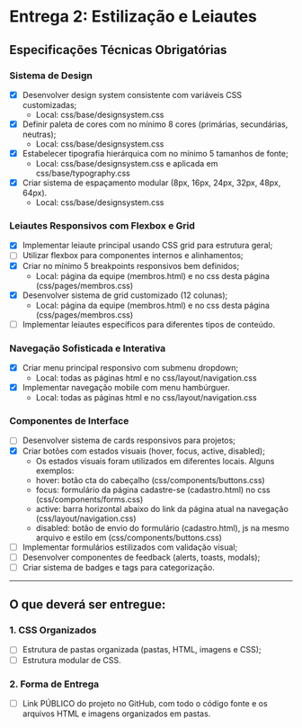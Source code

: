 # Entrega 2: Estilização e Leiautes
## Especificações Técnicas Obrigatórias
### Sistema de Design
* [X] Desenvolver design system consistente com variáveis CSS customizadas;
    * Local: css/base/designsystem.css
* [X] Definir paleta de cores com no mínimo 8 cores (primárias, secundárias, neutras);
    * Local: css/base/designsystem.css
* [X] Estabelecer tipografia hierárquica com no mínimo 5 tamanhos de fonte;
    * Local: css/base/designsystem.css e aplicada em css/base/typography.css
* [X] Criar sistema de espaçamento modular (8px, 16px, 24px, 32px, 48px, 64px).
    * Local: css/base/designsystem.css

### Leiautes Responsivos com Flexbox e Grid
* [X] Implementar leiaute principal usando CSS grid para estrutura geral;
* [ ] Utilizar flexbox para componentes internos e alinhamentos;
* [X] Criar no mínimo 5 breakpoints responsivos bem definidos; 
    * Local: página da equipe (membros.html) e no css desta página (css/pages/membros.css)
* [X] Desenvolver sistema de grid customizado (12 colunas);
    * Local: página da equipe (membros.html) e no css desta página (css/pages/membros.css)
* [ ] Implementar leiautes específicos para diferentes tipos de conteúdo.

### Navegação Sofisticada e Interativa
* [X] Criar menu principal responsivo com submenu dropdown;
    * Local: todas as páginas html e no css/layout/navigation.css
* [X] Implementar navegação mobile com menu hambúrguer.
    * Local: todas as páginas html e no css/layout/navigation.css

### Componentes de Interface
* [ ] Desenvolver sistema de cards responsivos para projetos;
* [X] Criar botões com estados visuais (hover, focus, active, disabled);
    * Os estados visuais foram utilizados em diferentes locais. Alguns exemplos:
    * hover: botão cta do cabeçalho (css/components/buttons.css)
    * focus: formulário da página cadastre-se (cadastro.html) no css (css/components/forms.css)
    * active: barra horizontal abaixo do link da página atual na navegação (css/layout/navigation.css)
    * disabled: botão de envio do formulário (cadastro.html), js na mesmo arquivo e estilo em (css/components/buttons.css)
* [ ] Implementar formulários estilizados com validação visual;
* [ ] Desenvolver componentes de feedback (alerts, toasts, modals);
* [ ] Criar sistema de badges e tags para categorização.

---
## O que deverá ser entregue:
### 1. CSS Organizados
* [ ] Estrutura de pastas organizada (pastas, HTML, imagens e CSS);
* [ ] Estrutura modular de CSS.
### 2. Forma de Entrega
* [ ] Link PÚBLICO do projeto no GitHub, com todo o código fonte e os arquivos HTML e imagens organizados em pastas.